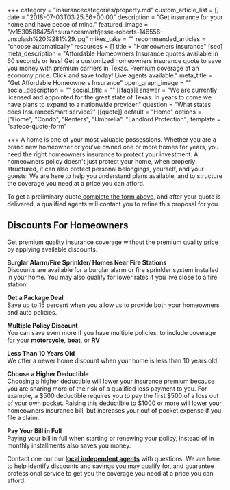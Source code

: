 +++
category = "insurancecategories/property.md"
custom_article_list = []
date = "2018-07-03T03:25:56+00:00"
description = "Get insurance for your home and have peace of mind."
featured_image = "/v1530588475/insurancesmart/jesse-roberts-146556-unsplash%20%281%29.jpg"
mikes_take = ""
recommended_articles = "choose automatically"
resources = []
title = "Homeowners Insurance"
[seo]
meta_description = "Affordable Homeowners Insurance quotes available in 60 seconds or less!  Get a customized homeowners insurance quote to save you money with premium carriers in Texas. Premium coverage at an economy price. Click and save today! Live agents available."
meta_title = "Get Affordable Homeowners Insurance"
open_graph_image = ""
social_description = ""
social_title = ""
[[faqs]]
answer = "We are currently licensed and appointed for the great state of Texas.  In years to come we have plans to expand to a nationwide provider."
question = "What states does InsuranceSmart service?"
[[quote]]
default = "Home"
options = ["Home", "Condo", "Renters", "Umbrella", "Landlord Protection"]
template = "safeco-quote-form"

+++
A home is one of your most valuable possessions. Whether you are a brand new homeowner or you've owned one or more homes for years, you need the right homeowners insurance to protect your investment.  A homeowners policy doesn't just protect your home, when properly structured, it can also protect personal belongings, yourself, and your guests.  We are here to help you understand plans available, and to structure the coverage you need at a price you can afford.

To get a preliminary quote[ complete the form above,]()  and after your quote is delivered, a qualified agents will contact you to refine this proposal for you.

## Discounts For Homeowners

Get premium quality insurance coverage without the premium quality price by applying available discounts.

**Burglar Alarm/Fire Sprinkler/ Homes Near Fire Stations**  
Discounts are available for a burglar alarm or fire sprinkler system installed in your home.  You may also qualify for lower rates if you live close to a fire station.

**Get a Package Deal**  
Save up to 15 percent when you allow us to provide both your homeowners and auto policies.

**Multiple Policy Discount**  
You can save even more if you have multiple policies. to include coverage for your [**motorcycle**](https://www.safeco.com/products/motorcycle-insurance), [**boat**](/products/boat/), or [**RV**](https://www.safeco.com/products/rv-insurance)

**Less Than 10 Years Old**  
We offer a newer home discount when your home is less than 10 years old.

**Choose a Higher Deductible**  
Choosing a higher deductible will lower your insurance premium because you are sharing more of the risk of a qualified loss payment to you. For example, a $500 deductible requires you to pay the first $500 of a loss out of your own pocket. Raising this deductible to $1000 or more will lower your homeowners insurance bill, but increases your out of pocket expense if you file a claim.

**Pay Your Bill in Full**  
Paying your bill in full when starting or renewing your policy, instead of in monthly installments also saves you money.

Contact one our our [**local independent agents**](/contact "Contact an agent.") with questions. We are here to help identify discounts and savings you may qualify for, and guarantee professional service to get you the coverage you need at a price you can afford.